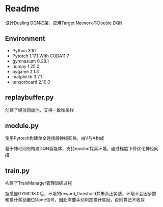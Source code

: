 # Readme

设计Dueling DQN框架，应用Target Network与Double DQN

## Environment

- Python 3.10
- Pytorch 1.17.1 With CUDA11.7
- gymnasium 0.28.1
- numpy 1.25.0
- pygame 2.1.3
- matplotlib 3.7.1
- tensorboard 2.10.0

## replaybuffer.py

创建了经验回放池，支持一致性采样

## module.py

使用Pytorch构建单全连接层神经网络，由V与A构成

基于神经网络构建DQN智能体，支持epsilon探索环境，通过梯度下降优化神经网络

## train.py

构建了TrainManager管理训练过程

据悉自GYM0.18.0后，环境的reward_threshold并未真正实装，环境不会因步数和累计奖励置位Done信号，因此需要手动判定累计奖励，否则算法不收敛